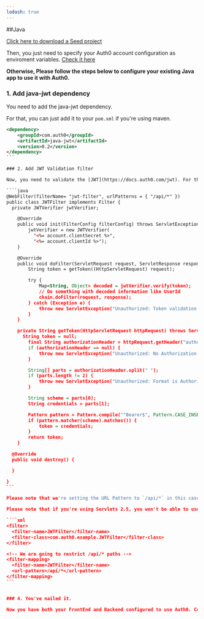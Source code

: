 ```yaml
---
lodash: true
---
```


##Java

<a href="https://docs.auth0.com/auth0-java/master/create-package?path=examples/java-api&type=server@@account.clientParam@@" class="btn btn-lg btn-success btn-package"> Click here to download a Seed project</a>

Then, you just need to specify your Auth0 account configuration as enviroment variables. [Check it here](https://github.com/auth0/auth0-java/blob/master/examples/java-api/README.md#running-the-example)

**Otherwise, Please follow the steps below to configure your existing Java app to use it with Auth0.**

### 1. Add java-jwt dependency

You need to add the java-jwt dependency.

For that, you can just add it to your `pom.xml` if you're using maven.

````xml
<dependency>
    <groupId>com.auth0</groupId>
    <artifactId>java-jwt</artifactId>
    <version>0.2</version>
</dependency>
```

### 2. Add JWT Validation filter

Now, you need to validate the [JWT](https://docs.auth0.com/jwt). For that, we'll use a Filter.

````java
@WebFilter(filterName= "jwt-filter", urlPatterns = { "/api/*" })
public class JWTFilter implements Filter {
  private JWTVerifier jwtVerifier;

    @Override
    public void init(FilterConfig filterConfig) throws ServletException {
        jwtVerifier = new JWTVerifier(
          "<%= account.clientSecret %>",
          "<%= account.clientId %>");
    }

    @Override
    public void doFilter(ServletRequest request, ServletResponse response, FilterChain chain) throws IOException, ServletException {
        String token = getToken((HttpServletRequest) request);

        try {
            Map<String, Object> decoded = jwtVerifier.verify(token);
            // Do something with decoded information like UserId
            chain.doFilter(request, response);
        } catch (Exception e) {
            throw new ServletException("Unauthorized: Token validation failed", e);
        }
    }

    private String getToken(HttpServletRequest httpRequest) throws ServletException {
      String token = null;
        final String authorizationHeader = httpRequest.getHeader("authorization");
        if (authorizationHeader == null) {
            throw new ServletException("Unauthorized: No Authorization header was found");
        }

        String[] parts = authorizationHeader.split(" ");
        if (parts.length != 2) {
            throw new ServletException("Unauthorized: Format is Authorization: Bearer [token]");
        }

        String scheme = parts[0];
        String credentials = parts[1];

        Pattern pattern = Pattern.compile("^Bearer$", Pattern.CASE_INSENSITIVE);
        if (pattern.matcher(scheme).matches()) {
            token = credentials;
        }
        return token;
    }

  @Override
  public void destroy() {

  }

}
```

Please note that we're setting the URL Pattern to `/api/*` in this case. That means that we'll check the user is authenticated only if the request is to the API.

Please note that if you're using Servlets 2.5, you won't be able to use the `@WebFilter` annotation. In that case, add the following to your `web.xml`:

````xml
<filter>
  <filter-name>JWTFilter</filter-name>
  <filter-class>com.auth0.example.JWTFilter</filter-class>
</filter>

<!-- We are going to restrict /api/* paths -->
<filter-mapping>
  <filter-name>JWTFilter</filter-name>
  <url-pattern>/api/*</url-pattern>
</filter-mapping>
```


### 4. You've nailed it.

Now you have both your FrontEnd and Backend configured to use Auth0. Congrats, you're awesome!
